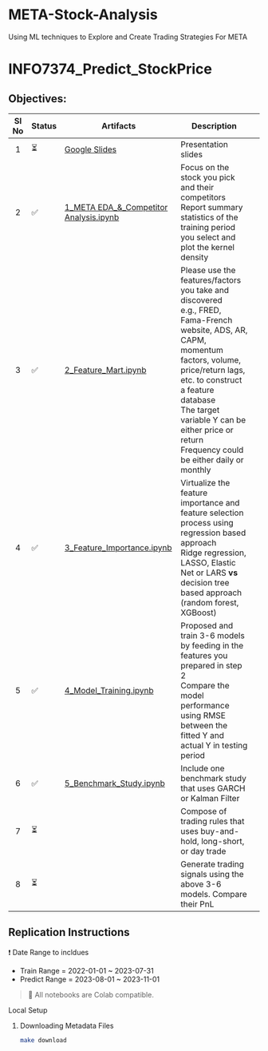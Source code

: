 # META-Stock-Analysis
Using ML techniques to Explore and Create Trading Strategies For META
# INFO7374_Predict_StockPrice

## Objectives:

| **Sl No** | **Status** | **Artifacts** | **Description** |  |
|:---:|---|---|---|---|
| 1 | :hourglass_flowing_sand: | [Google Slides](https://docs.google.com/presentation/d/1JnNtaYrRvWw7uBc9aUbujgMmEZNeJq8VRRPUUj6bko4/edit?usp=sharing) | Presentation slides |  |
| 2 | :white_check_mark: | [1_META EDA_&_Competitor Analysis.ipynb](./PythonFiles/META_EDA_1.ipynb)| Focus on the stock you pick and their competitors<br>Report summary statistics of the training period you select and plot the kernel density |  |
| 3 | :white_check_mark: | [2_Feature_Mart.ipynb](./2_Feature_Mart.ipynb) | Please use the features/factors you  take and discovered<br>e.g., FRED, Fama-French website, ADS, AR, CAPM, momentum factors, volume, price/return lags, etc. to construct a feature database<br>The target variable Y can be either price or return<br>Frequency could be either daily or monthly |  |
| 4 | :white_check_mark: | [3_Feature_Importance.ipynb](./3_Feature_Importance.ipynb) | Virtualize the feature importance and feature selection process using regression based approach<br>Ridge regression, LASSO, Elastic Net or LARS **vs** decision tree based approach (random forest, XGBoost) |  |
| 5 | :white_check_mark: | [4_Model_Training.ipynb](./4_Model_Training.ipynb) | Proposed and train 3-6 models by feeding in the features you prepared in step 2<br>Compare the model performance using RMSE between the fitted Y and actual Y in testing period |  |
| 6 | :white_check_mark: | [5_Benchmark_Study.ipynb](./5_Benchmark_Study.ipynb) | Include one benchmark study that uses GARCH or Kalman Filter |  |
| 7 | :hourglass_flowing_sand: |  | Compose of trading rules that uses buy-and-hold, long-short, or day trade |  |
| 8 | :hourglass_flowing_sand: |  | Generate trading signals using the above 3-6 models. Compare their PnL |  |

## Replication Instructions

:exclamation: Date Range to incldues

* Train Range = 2022-01-01 ~ 2023-07-31
* Predict Range = 2023-08-01 ~ 2023-11-01

> :notebook: All notebooks are Colab compatible.

Local Setup 

1. Downloading Metadata Files
    ```bash
    make download
    ```
